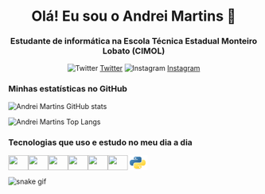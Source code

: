 <h1 align="center">Olá! Eu sou o Andrei Martins 👋</h1>
<h3 align="center">Estudante de informática na Escola Técnica Estadual Monteiro Lobato (CIMOL)</h3>

<p align="center">
  <img src="https://img.shields.io/badge/Twitter-1DA1F2?style=for-the-badge&logo=twitter&logoColor=white" alt="Twitter">
  <a href="https://twitter.com/AndreiElia444" target="_blank" rel="noopener noreferrer">Twitter</a>
  <img src="https://img.shields.io/badge/Instagram-E4405F?style=for-the-badge&logo=instagram&logoColor=white" alt="Instagram">
  <a href="https://instagram.com/andrei_coelho_?igshid=MzNlNGNkZWQ4Mg==" target="_blank" rel="noopener noreferrer">Instagram</a>
</p>

### Minhas estatísticas no GitHub

![Andrei Martins GitHub stats](https://github-readme-stats.vercel.app/api?username=AndreiMartinsCoelho&show_icons=true&theme=radical&layout=demo)

![Andrei Martins Top Langs](https://github-readme-stats.vercel.app/api/top-langs/?username=AndreiMartinsCoelho&layout=compact&show_icons=true&theme=radical)

### Tecnologias que uso e estudo no meu dia a dia
<div style="display:flex">
    <img align="center" height="30" width="40" src="https://cdn.jsdelivr.net/gh/devicons/devicon/icons/css3/css3-original.svg" />    
    <img align="center" height="30" width="40" src="https://cdn.jsdelivr.net/gh/devicons/devicon/icons/html5/html5-original.svg" />   
    <img align="center" height="30" width="40" src="https://cdn.jsdelivr.net/gh/devicons/devicon/icons/javascript/javascript-original.svg" />    
    <img align="center" height="30" width="40"src="https://cdn.jsdelivr.net/gh/devicons/devicon/icons/java/java-original.svg" />   
    <img align="center" height="30" width="40" src="https://cdn.jsdelivr.net/gh/devicons/devicon/icons/nodejs/nodejs-original.svg" />
    <img align="center" height="30" width="40" src="https://cdn.jsdelivr.net/gh/devicons/devicon/icons/vuejs/vuejs-original.svg" />
    <img align="center" height="30" width="40" src="https://raw.githubusercontent.com/devicons/devicon/master/icons/python/python-original.svg">
</div>

![snake gif](https://github.com/vinikrummenauer/vinikrummenauer/blob/output/github-contribution-grid-snake.svg)
